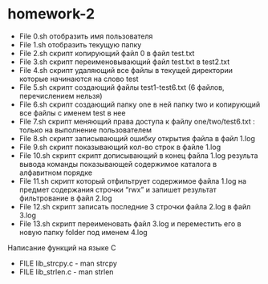 # homework-2


* File 0.sh отобразить имя пользователя 
* File 1.sh отобразить текущую папку
* File 2.sh скрипт копирующий файл 0 в файл test.txt
* File 3.sh скрипт переименовывающий файл test.txt в test2.txt
* File 4.sh скрипт удаляющий все файлы в текущей директории которые начинаются на слово test
* File 5.sh скрипт создающий файлы test1-test6.txt (6 файлов, перечислением нельзя)
* File 6.sh скрипт создающий папку one в ней папку two и копирующий все файлы с именем test в нее 
* File 7.sh скрипт меняющий права доступа к файлу one/two/test6.txt : только на выполнение пользователем
* File 8.sh скрипт записывающий ошибку открытия файла в файл 1.log
* File 9.sh скрипт показывающий кол-во строк в файле 1.log
* File 10.sh скрипт скрипт дописывающий в конец файла 1.log результа вывода команды показывающей содержимое каталога в алфавитном порядке
* File 11.sh скрипт который отфильтрует содержимое файла 1.log на предмет содержания строчки “rwx” и запишет результат фильтрование в файл 2.log
* File 12.sh скрипт записать последние 3 строчки файла 2.log в файл 3.log
* File 13.sh скрипт переименовать файл 3.log и переместить его в новую папку folder под именем 4.log
 

Написание функций на языке С

 * FILE lib_strcpy.c -  man strcpy
 * FILE lib_strlen.c - man strlen